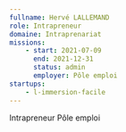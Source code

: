```yaml
---
fullname: Hervé LALLEMAND
role: Intrapreneur
domaine: Intraprenariat
missions:
    - start: 2021-07-09
      end: 2021-12-31
      status: admin
      employer: Pôle emploi
startups:
    - l-immersion-facile
---
```


Intrapreneur Pôle emploi
